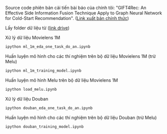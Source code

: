 Source code phiên bản cải tiến bài báo của chính tôi: "GIFT4Rec: An Effective Side Information Fusion Technique Apply to Graph Neural Network for Cold-Start Recommendation". ([Link xuất bản chính thức](https://dl.acm.org/doi/abs/10.1007/978-981-99-5834-4_27))

Lấy folder dữ liệu từ ([link drive](https://drive.google.com/drive/folders/1FDpEqPzttjT_qKSvu0VM-vAHwd7PWcKb?usp=sharing))

Xử lý dữ liệu Movielens 1M
```sh
ipython ml_1m_eda_one_task_do_an.ipynb
```

Huấn luyện mô hình cho các thí nghiệm trên bộ dữ liệu Movielens 1M (trừ Melu)
```sh
ipython ml_1m_training_model.ipynb
```

Huấn luyện mô hình Melu trên bộ dữ liệu Movielens 1M

```sh
ipython load_melu.ipynb
```

Xử lý dữ liệu Douban
```sh
ipython douban_eda_one_task_do_an.ipynb
```

Huấn luyện mô hình cho các thí nghiệm trên bộ dữ liệu Douban (trừ Melu)
```sh
ipython douban_training_model.ipynb
